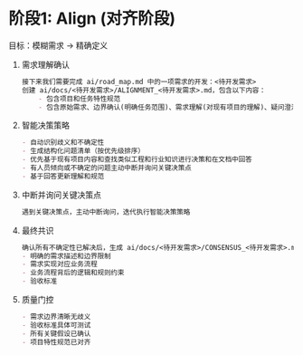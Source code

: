 # 阶段1: Align (对齐阶段)

目标：模糊需求 → 精确定义

1. 需求理解确认

    ```md
    接下来我们需要完成 ai/road_map.md 中的一项需求的开发：<待开发需求>
    创建 ai/docs/<待开发需求>/ALIGNMENT_<待开发需求>.md，包含以下内容：
        - 包含项目和任务特性规范
        - 包含原始需求、边界确认(明确任务范围)、需求理解(对现有项目的理解)、疑问澄清(存在歧义的地方)
    ```

2. 智能决策策略

    ```md
    - 自动识别歧义和不确定性
    - 生成结构化问题清单（按优先级排序）
    - 优先基于现有项目内容和查找类似工程和行业知识进行决策和在文档中回答
    - 有人员倾向或不确定的问题主动中断并询问关键决策点
    - 基于回答更新理解和规范
    ```

3. 中断并询问关键决策点

    ```md
    遇到关键决策点，主动中断询问，迭代执行智能决策策略
    ```

4. 最终共识

    ```md
    确认所有不确定性已解决后，生成 ai/docs/<待开发需求>/CONSENSUS_<待开发需求>.md 包含:
    - 明确的需求描述和边界限制
    - 需求实现对应业务流程
    - 业务流程背后的逻辑和规则约束
    - 验收标准
    ```

5. 质量门控

    ```md
    - 需求边界清晰无歧义
    - 验收标准具体可测试
    - 所有关键假设已确认
    - 项目特性规范已对齐
    ```
